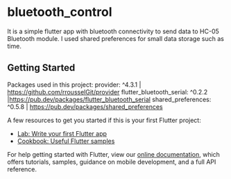# bluetooth_control

It is a simple flutter app with bluetooth connectivity to send data to HC-05 Bluetooth module. I used shared preferences for small data storage such as time.

## Getting Started

Packages used in this project:
provider: ^4.3.1 | https://github.com/rrousselGit/provider
flutter_bluetooth_serial: ^0.2.2 |https://pub.dev/packages/flutter_bluetooth_serial 
shared_preferences: ^0.5.8 | https://pub.dev/packages/shared_preferences

A few resources to get you started if this is your first Flutter project:

- [Lab: Write your first Flutter app](https://flutter.dev/docs/get-started/codelab)
- [Cookbook: Useful Flutter samples](https://flutter.dev/docs/cookbook)

For help getting started with Flutter, view our
[online documentation](https://flutter.dev/docs), which offers tutorials,
samples, guidance on mobile development, and a full API reference.
